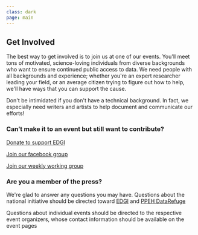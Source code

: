 ```yaml
---
class: dark
page: main
---
```


<h2><i class="fa fa-user-plus" aria-hidden="true"></i> Get Involved</h2>

<p>The best way to get involved is to join us at one of our events. You'll meet tons of motivated, science-loving individuals from diverse backgrounds who want to ensure continued public access to data. We need people with all backgrounds and experience; whether you're an expert researcher leading your field, or an average citizen trying to figure out how to help, we'll have ways that you can support the cause.</p>

<p>Don't be intimidated if you don't have a technical background. In fact, we especially need writers and artists to help document and communicate our efforts!</p>

<h3>Can’t make it to an event but still want to contribute?</h3>

<p><a class="btn btn-success btn-lg" href="https://www.generosity.com/community-fundraising/protect-public-environmental-data-and-research"> <i class="fa fa-heart"></i> Donate to support EDGI</a></p>
<p><a class="btn btn-primary btn-lg" href="https://www.facebook.com/groups/datarescueboston/"><i class="fa fa-facebook-square" aria-hidden="true"></i> Join our facebook group </a></p>
<p><a class="btn btn-warning btn-lg" href="https://docs.google.com/forms/d/e/1FAIpQLSczTX-DRupc4OD8JxsU-yWAGHx-U4AyZlfuPmojHyahWpAT4w/viewform?c=0&w=1"><i class="fa fa-users" aria-hidden="true"></i> Join our weekly working group </a></p>

<h3>Are you a member of the press?</h3>

<p>We're glad to answer any questions you may have. Questions about the national initiative should be directed toward <a href="https://envirodatagov.org/contact/">EDGI</a> and <a href="mailto:datarefuge@ppehlab.org">PPEH DataRefuge</a> </p>
<p>Questions about individual events should be directed to the respective event organizers, whose contact information should be available on the event pages</p>
